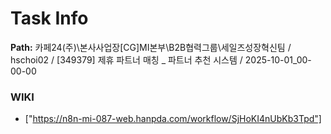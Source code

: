 # Task Info

**Path:** 카페24(주)\본사사업장\[CG]MI본부\B2B협력그룹\세일즈성장혁신팀 / hschoi02 / [349379] 제휴 파트너 매칭 _ 파트너 추천 시스템 / 2025-10-01_00-00-00

### WIKI
- ["https://n8n-mi-087-web.hanpda.com/workflow/SjHoKI4nUbKb3Tpd"]

